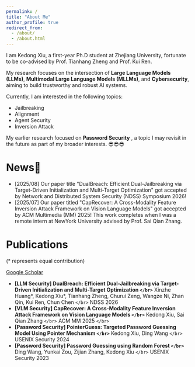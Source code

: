 ```yaml
---
permalink: /
title: "About Me"
author_profile: true
redirect_from: 
  - /about/
  - /about.html
---
```


I am Kedong Xiu, a first-year Ph.D student at Zhejiang University, fortunate to be co-advised by Prof. Tianhang Zheng and Prof. Kui Ren.

My research focuses on the intersection of **Large Language Models (LLMs)**, **Multimodal Large Language Models (MLLMs)**, and **Cybersecurity**, aiming to build trustworthy and robust AI systems.

Currently, I am interested in the following topics:

* Jailbreaking
* Alignment
* Agent Security
* Inversion Attack

My earlier research focused on  **Password Security** , a topic I may revisit in the future as part of my broader interests. 😎😎😎



# News🎉

* [2025/08] Our paper title "DualBreach:  Efficient Dual-Jailbreaking via Target-Driven Initialization and Multi-Target Optimization" got accepted by Network and Distributed System Security (NDSS) Symposium 2026!
* [2025/07] Our paper titled "CapRecover: A Cross-Modality Feature Inversion Attack Framework on Vision Language Models" got accepted by ACM Multimedia (MM) 2025! This work completes when I was a remote intern at NewYork University advised by Prof. Sai Qian Zhang.



# Publications

(* represents equal contribution)

[Google Scholar](https://scholar.google.com/citations?user=yjn-6QkAAAAJ)

* **[LLM Security] DualBreach:  Efficient Dual-Jailbreaking via Target-Driven Initialization and Multi-Target Optimization `</br>`**
  Xinzhe Huang*, Kedong Xiu*, Tianhang Zheng, Churui Zeng, Wangze Ni, Zhan Qin, Kui Ren, Chun Chen `</br>`
  NDSS 2026
* **[VLM Security] CapRecover: A Cross-Modality Feature Inversion Attack Framework on Vision Language Models `</br>`**
  Kedong Xiu, Sai Qian Zhang `</br>`
  ACM MM 2025 `</br>`
* **[Password Security] PointerGuess: Targeted Password Guessing Model Using Pointer Mechanism `</br>`**
  Kedong Xiu, Ding Wang `</br>`
  USENIX Security 2024
* **[Password Security] Password Guessing using Random Forest `</br>`**
  Ding Wang, Yunkai Zou, Zijian Zhang, Kedong Xiu `</br>`
  USENIX Security 2023
